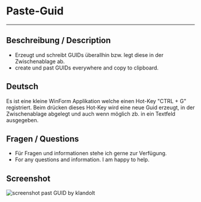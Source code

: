 # Paste-Guid
___

## Beschreibung / Description

- Erzeugt und schreibt GUIDs überallhin bzw. legt diese in der Zwischenablage ab.
- create und past GUIDs everywhere and copy to clipboard.

## Deutsch

Es ist eine kleine WinForm Applikation welche einen Hot-Key "CTRL + G" registriert. Beim drücken dieses Hot-Key wird eine neue Guid erzeugt, in der Zwischenablage abgelegt und auch wenn möglich zb. in ein Textfeld ausgegeben.

## Fragen / Questions

- Für Fragen und informationen stehe ich gerne zur Verfügung.
- For any questions and information. I am happy to help.

## Screenshot

![screenshot past GUID by klandolt][screenshot1]

[screenshot1]: https://www.klandolt.ch/github/pasteguid/PasteGuid-klandolt.PNG "screenshot past GUID by klandolt"